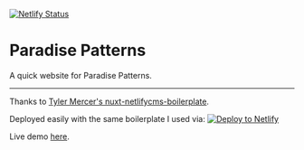 [![Netlify Status](https://api.netlify.com/api/v1/badges/03fde1ce-62ac-4692-b311-991ca3c109f4/deploy-status)](https://app.netlify.com/sites/paradisepatterns/deploys)

# Paradise Patterns

A quick website for Paradise Patterns.

___

Thanks to [Tyler Mercer's nuxt-netlifycms-boilerplate](https://github.com/tylermercer/nuxt-netlifycms-boilerplate).

Deployed easily with the same boilerplate I used via:
[![Deploy to Netlify](https://www.netlify.com/img/deploy/button.svg)](https://app.netlify.com/start/deploy?repository=https://github.com/tylermercer/nuxt-netlifycms-boilerplate)

Live demo [here](https://nuxt-netlifycms-boilerplate.netlify.com/).
